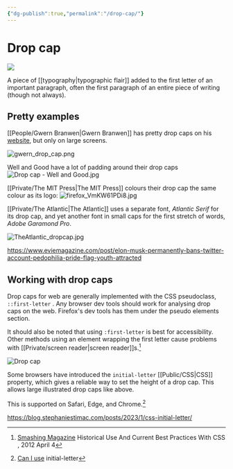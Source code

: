 ```yaml
---
{"dg-publish":true,"permalink":"/drop-cap/"}
---
```



# Drop cap

![](https://www.si.edu/sites/default/files/styles/grid_large/public/acm-acmobj-201100040106.jpg?itok=64742OMT&c=73a396a07e902f262268ccedb98e7822)

A piece of [[typography\|typographic flair]]  added to the first letter of an important paragraph, often the first paragraph of an entire piece of writing (though not always).

## Pretty examples

[[People/Gwern Branwen\|Gwern Branwen]] has pretty drop caps on his [website](https://www.gwern.net/LARPing), but only on large screens.

![gwern_drop_cap.png](/img/user/Embeds/gwern_drop_cap.png)

Well and Good have a lot of padding around their drop caps
![Drop cap - Well and Good.jpg](/img/user/Embeds/Drop%20cap%20-%20Well%20and%20Good.jpg)

[[Private/The MIT Press\|The MIT Press]] colours their drop cap the same colour as its logo:
![firefox_VmKW61PDi8.jpg](/img/user/Embeds/firefox_VmKW61PDi8.jpg)

[[Private/The Atlantic\|The Atlantic]] uses a separate font, *Atlantic Serif* for its drop cap, and yet another font in small caps for the first stretch of words, *Adobe Garamond Pro*.

![TheAtlantic_dropcap.jpg](/img/user/Embeds/TheAtlantic_dropcap.jpg)

https://www.eviemagazine.com/post/elon-musk-permanently-bans-twitter-account-pedophilia-pride-flag-youth-attracted 

## Working with drop caps

Drop caps for web are generally implemented with the CSS pseudoclass, `::first-letter` . Any browser dev tools should work for analysing drop caps on the web. Firefox's dev tools has them under the pseudo elements section.

It should also be noted that using `:first-letter` is best for accessibility. Other methods using an element wrapping the first letter cause problems with [[Private/screen reader\|screen reader]]s.[^1]

![Drop cap](https://blog.stephaniestimac.com/img/2023/initial-letter/initial-letter.png)

Some browsers have introduced the `initial-letter` [[Public/CSS\|CSS]] property, which gives a reliable way to set the height of a drop cap. This allows large illustrated drop caps like above.


This is supported on Safari, Edge, and Chrome.[^3]

[^1]: [Smashing Magazine](https://www.smashingmagazine.com/2012/04/drop-caps-historical-use-and-current-best-practices/) Historical Use And Current Best Practices With CSS , 2012 April 4

https://blog.stephaniestimac.com/posts/2023/1/css-initial-letter/

[^3]: [Can I use](https://caniuse.com/?search=initial-letter) initial-letter